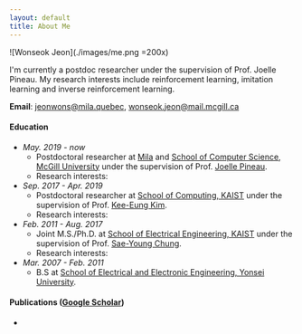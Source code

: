 ```yaml
---
layout: default
title: About Me
---
```


![Wonseok Jeon](./images/me.png =200x)

I'm currently a postdoc researcher under the supervision of Prof. Joelle Pineau. My research interests include reinforcement learning, imitation learning and inverse reinforcement learning.



**Email**: [jeonwons@mila.quebec](mailto:jeonwons@mila.quebec), [wonseok.jeon@mail.mcgill.ca](mailto:wonseok.jeon@mail.mcgill.ca)

#### Education
- *May. 2019 - now*
  - Postdoctoral researcher at [Mila](https://mila.quebec/) and [School of Computer Science, McGill University](https://cs.mcgill.ca/) under the supervision of Prof. [Joelle Pineau](https://www.cs.mcgill.ca/~jpineau/).
  - Research interests:
- *Sep. 2017 - Apr. 2019*
  - Postdoctoral researcher at [School of Computing, KAIST](https://cs.kaist.ac.kr/) under the supervision of Prof. [Kee-Eung Kim](http://ailab.kaist.ac.kr/).
  - Research interests:
- *Feb. 2011 - Aug. 2017*
  - Joint M.S./Ph.D. at [School of Electrical Engineering, KAIST](http://ee.kaist.ac.kr/) under the supervision of Prof. [Sae-Young Chung](http://itml.kaist.ac.kr/).
  - Research interests:
- *Mar. 2007 - Feb. 2011*
  - B.S at [School of Electrical and Electronic Engineering, Yonsei University](http://ee.yonsei.ac.kr/).

#### Publications ([Google Scholar](https://scholar.google.com/citations?hl=en&user=ETQY9KAAAAAJ&view_op=list_works&sortby=pubdate))
-
